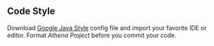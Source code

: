 ## Code Style

Download [Google Java Style](https://raw.githubusercontent.com/google/styleguide/gh-pages/eclipse-java-google-style.xml) config file and import your favorite IDE or editor. Format *Athena Project* before you commit your code.